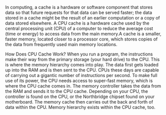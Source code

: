 In computing, a cache is a hardware or software component that stores data so that future requests for that data can be served faster; the data stored in a cache might be the result of an earlier computation or a copy of data stored elsewhere.
A CPU cache is a hardware cache used by the central processing unit (CPU) of a computer to reduce the average cost (time or energy) to access data from the main memory.A cache is a smaller, faster memory, located closer to a processor core, which stores copies of the data from frequently used main memory locations.

How Does CPU Cache Work?
When you run a program, the instructions make their way from the primary storage (your hard drive) to the CPU. This is where the memory hierarchy comes into play.
The data first gets loaded up into the RAM and is then sent to the CPU. CPUs these days are capable of carrying out a gigantic number of instructions per second. To make full use of its power, the CPU needs access to super-fast memory, which is where the CPU cache comes in.
The memory controller takes the data from the RAM and sends it to the CPU cache. Depending on your CPU, the controller is found on the CPU, or the Northbridge chipset found on your motherboard.
The memory cache then carries out the back and forth of data within the CPU. Memory hierarchy exists within the CPU cache, too.
